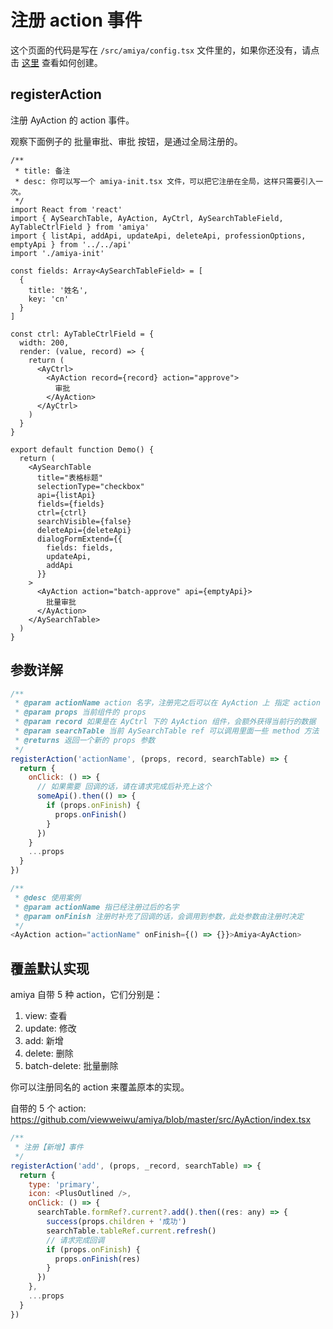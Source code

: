 # 注册 action 事件

这个页面的代码是写在 `/src/amiya/config.tsx` 文件里的，如果你还没有，请点击 [这里](../) 查看如何创建。

## registerAction

注册 AyAction 的 action 事件。

观察下面例子的 批量审批、审批 按钮，是通过全局注册的。

```tsx
/**
 * title: 备注
 * desc: 你可以写一个 amiya-init.tsx 文件，可以把它注册在全局，这样只需要引入一次。
 */
import React from 'react'
import { AySearchTable, AyAction, AyCtrl, AySearchTableField, AyTableCtrlField } from 'amiya'
import { listApi, addApi, updateApi, deleteApi, professionOptions, emptyApi } from '../../api'
import './amiya-init'

const fields: Array<AySearchTableField> = [
  {
    title: '姓名',
    key: 'cn'
  }
]

const ctrl: AyTableCtrlField = {
  width: 200,
  render: (value, record) => {
    return (
      <AyCtrl>
        <AyAction record={record} action="approve">
          审批
        </AyAction>
      </AyCtrl>
    )
  }
}

export default function Demo() {
  return (
    <AySearchTable
      title="表格标题"
      selectionType="checkbox"
      api={listApi}
      fields={fields}
      ctrl={ctrl}
      searchVisible={false}
      deleteApi={deleteApi}
      dialogFormExtend={{
        fields: fields,
        updateApi,
        addApi
      }}
    >
      <AyAction action="batch-approve" api={emptyApi}>
        批量审批
      </AyAction>
    </AySearchTable>
  )
}
```

## 参数详解

```js
/**
 * @param actionName action 名字，注册完之后可以在 AyAction 上 指定 action
 * @param props 当前组件的 props
 * @param record 如果是在 AyCtrl 下的 AyAction 组件，会额外获得当前行的数据
 * @param searchTable 当前 AySearchTable ref 可以调用里面一些 method 方法
 * @returns 返回一个新的 props 参数
 */
registerAction('actionName', (props, record, searchTable) => {
  return {
    onClick: () => {
      // 如果需要 回调的话，请在请求完成后补充上这个
      someApi().then(() => {
        if (props.onFinish) {
          props.onFinish()
        }
      })
    }
    ...props
  }
})

/**
 * @desc 使用案例
 * @param actionName 指已经注册过后的名字
 * @param onFinish 注册时补充了回调的话，会调用到参数，此处参数由注册时决定
 */
<AyAction action="actionName" onFinish={() => {}}>Amiya<AyAction>
```

## 覆盖默认实现

amiya 自带 5 种 action，它们分别是：

1. view: 查看
2. update: 修改
3. add: 新增
4. delete: 删除
5. batch-delete: 批量删除

你可以注册同名的 action 来覆盖原本的实现。

自带的 5 个 action: https://github.com/viewweiwu/amiya/blob/master/src/AyAction/index.tsx

```js
/**
 * 注册【新增】事件
 */
registerAction('add', (props, _record, searchTable) => {
  return {
    type: 'primary',
    icon: <PlusOutlined />,
    onClick: () => {
      searchTable.formRef?.current?.add().then((res: any) => {
        success(props.children + '成功')
        searchTable.tableRef.current.refresh()
        // 请求完成回调
        if (props.onFinish) {
          props.onFinish(res)
        }
      })
    },
    ...props
  }
})
```
